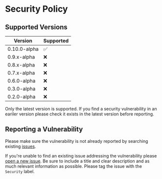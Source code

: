 # Security Policy

## Supported Versions

Version | Supported         
------- | ------------------
0.10.0-alpha | :white_check_mark:
0.9.x-alpha | :x:
0.8.x-alpha | :x:
0.7.x-alpha | :x:
0.6.0-alpha | :x:
0.3.0-alpha | :x:
0.2.0-alpha | :x:

Only the latest version is supported. If you find a security vulnerability in an eariler version please check it exists in the latest version before reporting.


## Reporting a Vulnerability

Please make sure the vulnerability is not already reported by searching existing [issues].

If you're unable to find an existing issue addressing the vulnerability please [open a new issue][new-issue]. 
Be sure to include a title and clear description and as much relevant information as possible.
Please tag the issue with the `Security` label.


[issues]: https://github.com/irongut/EDlib/issues
[new-issue]: https://github.com/irongut/EDlib/issues/new
